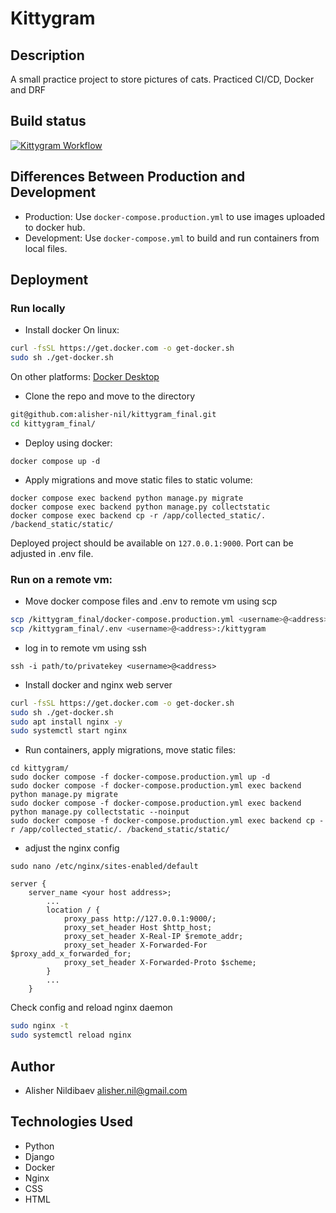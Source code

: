 # Kittygram
## Description
A small practice project to store pictures of cats.
Practiced CI/CD, Docker and DRF
## Build status
[![Kittygram Workflow](https://github.com/alisher-nil/kittygram/actions/workflows/main.yml/badge.svg?branch=main&event=push)](https://github.com/alisher-nil/kittygram/actions/workflows/main.yml)
## Differences Between Production and Development
- Production:
  Use `docker-compose.production.yml` to use images uploaded to docker hub.
- Development:
  Use `docker-compose.yml` to build and run containers from local files.
## Deployment

### Run locally
- Install docker
On linux:
```bash
curl -fsSL https://get.docker.com -o get-docker.sh
sudo sh ./get-docker.sh
```
On other platforms:
[Docker Desktop](https://www.docker.com/products/docker-desktop/)
- Clone the repo and move to the directory
```bash
git@github.com:alisher-nil/kittygram_final.git
cd kittygram_final/
```
- Deploy using docker:
```
docker compose up -d
```
- Apply migrations and move static files to static volume:
```
docker compose exec backend python manage.py migrate
docker compose exec backend python manage.py collectstatic
docker compose exec backend cp -r /app/collected_static/. /backend_static/static/
```
Deployed project should be available on `127.0.0.1:9000`. Port can be adjusted in .env file.
### Run on a remote vm:
- Move docker compose files and .env to remote vm using scp
```bash
scp /kittygram_final/docker-compose.production.yml <username>@<address>:/kittygram
scp /kittygram_final/.env <username>@<address>:/kittygram
```
- log in to remote vm using ssh
```
ssh -i path/to/privatekey <username>@<address>
```
- Install docker and nginx web server
```bash
curl -fsSL https://get.docker.com -o get-docker.sh
sudo sh ./get-docker.sh
sudo apt install nginx -y
sudo systemctl start nginx
```
- Run containers, apply migrations, move static files:
```
cd kittygram/
sudo docker compose -f docker-compose.production.yml up -d
sudo docker compose -f docker-compose.production.yml exec backend python manage.py migrate
sudo docker compose -f docker-compose.production.yml exec backend python manage.py collectstatic --noinput
sudo docker compose -f docker-compose.production.yml exec backend cp -r /app/collected_static/. /backend_static/static/
```
- adjust the nginx config
```
sudo nano /etc/nginx/sites-enabled/default
```

```properties
server {
    server_name <your host address>;
        ...
        location / {
            proxy_pass http://127.0.0.1:9000/;
            proxy_set_header Host $http_host;
            proxy_set_header X-Real-IP $remote_addr;
            proxy_set_header X-Forwarded-For $proxy_add_x_forwarded_for;
            proxy_set_header X-Forwarded-Proto $scheme;
        }
        ...
    }
```
Check config and reload nginx daemon
```bash
sudo nginx -t
sudo systemctl reload nginx
```
## Author
- Alisher Nildibaev alisher.nil@gmail.com

## Technologies Used
- Python
- Django
- Docker
- Nginx
- CSS
- HTML
